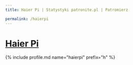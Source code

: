 ```yaml
---
title: Haier Pi | Statystyki patronite.pl | Patromierz

permalink: /haierpi
---
```


# [Haier Pi](https://patronite.pl/haierpi)

{% include profile.md name="haierpi" prefix="h" %}

